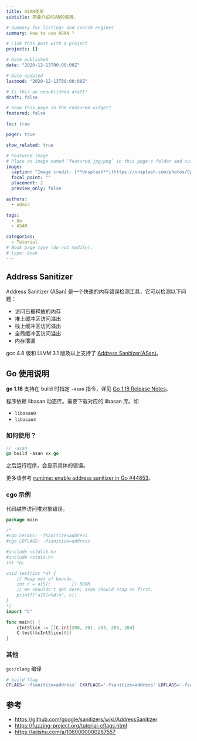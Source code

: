 ```yaml
---
title: ASAN使用
subtitle: 简要介绍ASAN的使用。

# Summary for listings and search engines
summary: How to use ASAN ?

# Link this post with a project
projects: []

# Date published
date: "2020-12-13T00:00:00Z"

# Date updated
lastmod: "2020-12-13T00:00:00Z"

# Is this an unpublished draft?
draft: false

# Show this page in the Featured widget?
featured: false

toc: true

pager: true

show_related: true

# Featured image
# Place an image named `featured.jpg/png` in this page's folder and customize its options here.
image:
  caption: "Image credit: [**Unsplash**](https://unsplash.com/photos/CpkOjOcXdUY)"
  focal_point: ""
  placement: 2
  preview_only: false

authors:
  - admin

tags:
  - Go
  - ASAN

categories:
  - Tutorial
# Book page type (do not modify).
# type: book
---
```


## Address Sanitizer

Address Sanitizer (ASan) 是一个快速的内存错误检测工具，它可以检测以下问题：

- 访问已被释放的内存
- 堆上缓冲区访问溢出
- 栈上缓冲区访问溢出
- 全局缓冲区访问溢出
- 内存泄漏

gcc 4.8 版和 LLVM 3.1 版及以上支持了 [Address Sanitizer(ASan)](https://github.com/google/sanitizers)。

## Go 使用说明

**go 1.18** 支持在 build 时指定 `-asan` 指令，详见 [Go 1.18 Release Notes](https://tip.golang.org/doc/go1.18)。

程序依赖 libasan 动态库。需要下载对应的 libasan 库。如

- `libasan0`
- `libasan4`

### 如何使用？

```go
// -asan
go build -asan xx.go
```

之后运行程序，会显示具体的错误。

更多请参考 [runtime: enable address sanitizer in Go #44853](https://github.com/golang/go/issues/44853)。

### cgo 示例

代码越界访问堆对象错误。

```go
package main

/*
#cgo CFLAGS: -fsanitize=address
#cgo LDFLAGS: -fsanitize=address

#include <stdlib.h>
#include <stdio.h>
int *p;

void test(int *a) {
	// Heap out of bounds.
	int c = a[5];        // BOOM
	// We shouldn't get here; asan should stop us first.
	printf("a[5]=%d\n", c);
}
*/
import "C"

func main() {
	cIntSlice := []C.int{200, 201, 203, 203, 204}
	C.test(&cIntSlice[0])
}
```

### 其他

`gcc/clang` 编译

```bash
# build flag
CFLAGS='-fsanitize=address' CXXFLAGS='-fsanitize=address' LDFLAGS='-fsanitize=address'

```

## 参考

- https://github.com/google/sanitizers/wiki/AddressSanitizer
- https://fuzzing-project.org/tutorial-cflags.html
- https://aijishu.com/a/1060000000287557
